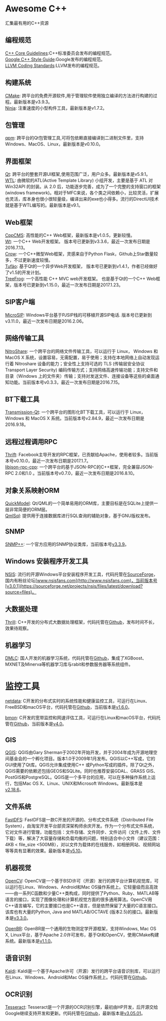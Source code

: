# Awesome C++
汇集最有用的C++资源

## 编程规范
[C++ Core Guidelines](http://isocpp.github.io/CppCoreGuidelines/CppCoreGuidelines):C++标准委员会发布的编程规范。    
[Google C++ Style Guide](https://google.github.io/styleguide/cppguide.html):Google发布的编程规范。     
[LLVM Coding Standards](http://llvm.org/docs/CodingStandards.html):LLVM发布的编程规范。     

## 构建系统
[CMake](http://www.cmake.org/): 跨平台的免费开源软件,用于管理软件使用独立编译的方法进行构建的过程。最新版本是v3.9.3。       
[Ninja](https://github.com/ninja-build/ninja): 注重速度的小型构件工具，最新版本是v1.7.2。    

## 包管理
[qpm](http://www.qpm.io/): 跨平台的Qt包管理工具,可将包依赖直接编译到二进制文件里，支持Windows、MacOS、Linux，最新版本是v0.10.0。   

## 界面框架
[Qt](https://www.qt.io/): 跨平台的整套开源UI框架,使用范围广泛，用户众多。最新版本是v5.9.1。       
[WTL](https://sourceforge.net/projects/wtl/): 由微软的ATL(Active Template Library) 小组开发，主要是基于 ATL 对Win32API 的封装。从 2.0 后，功能逐步完善，成为了一个完整的支持窗口的框架(windows framework)。相对于MFC来说，各个类之间依赖小，比较灵活，扩展也灵活，库本身也很小很轻量级，编译出来的exe也小得多。流行的DirectUI技术就是基于WTL编写的。最新版本是v9.1。     

## Web框架
[CppCMS](http://cppcms.com/): 高性能的C++ Web框架，最新版本是v1.0.5，更新较慢。     
[Wt](https://github.com/kdeforche/wt): 一个C++ Web开发框架。 版本号已更新到v3.3.6，最近一次发布日期是2016.7.13。  
[Crow](https://github.com/ipkn/crow): 一个C++微型Web框架，灵感来自于Python Flask，Github上Star数量较多，不过更新速度较慢。  
[Tufão](https://github.com/vinipsmaker/tufao): 基于Qt的一个异步Web开发框架， 版本号已更新到v1.4.1，作者已经做好了v1.5的开发计划。  
[TreeFrog](https://github.com/treefrogframework/treefrog-framework): 一个高性能 C++ MVC web开发框架。 也是基于Qt的一个C++ Web框架，版本号已更新到v1.15.0，最近一次发布日期是2017.1.23。

## SIP客户端
[MicroSIP](http://www.microsip.org/): Windows平台基于PJSIP栈的可移植开源SIP电话. 版本号已更新到v3.11.0，最近一次发布日期是2016.2.06。

## 网络传输工具
[NitroShare](https://github.com/nitroshare/nitroshare-desktop): 一个跨平台的网络文件传输工具，可以运行于 Linux， Windows 和 MacOS X 系统，设置容易，无需配置，易于使用；支持在本地网络上自动发现运行着 Nitroshare 设备的能力；安全性上支持可选的 TLS (传输层安全协议Transport Layer Security) 编码传输方式；支持网络高速传输功能；支持文件和目录（Windows 上的文件夹）传输；支持对发送文件、连接设备等这些的桌面通知功能。当前版本号v0.3.3，最近一次发布日期是2016.7.15。

## BT下载工具
[Transmission-Qt](https://sourceforge.net/projects/trqtw/): 一个跨平台的图形化BT下载工具，可以运行于 Linux， Windows 和 MacOS X 系统。当前版本号v2.84.9，最近一次发布日期是2016.9.18。   

## 远程过程调用RPC
[Thrift](https://github.com/apache/thrift/): Facebook主导开发的RPC框架，已贡献给Apache，使用者较多。当前版本号v0.10.0，最近一次发布日期是2017.1.7。   
[libjson-rpc-cpp](https://github.com/cinemast/libjson-rpc-cpp/): 一个跨平台的基于JSON-RPC的C++框架，完全兼容JSON-RPC 2.0和1.0 。当前版本号v0.7.0，最近一次发布日期是2016.8.10。   

## 对象关系映射ORM
[QuickModel](https://github.com/danielfranca/quickmodel/): Qt/QML的一个简单易用的ORM库，主要目标是在SQLite上提供一层非常简便的ORM层。   
[QmlSql](https://github.com/JosephMillsAtWork/QmlSql/): 提供用于连接数据库进行SQL查询的辅助对象，基于GNU版权发布。  

## SNMP
[SNMP++](http://www.agentpp.com/download.html): 一个官方应用的SNMP协议类库，当前版本号[v3.3.9](http://www.agentpp.com/download/snmp++-3.3.9.tar.gz)。   

## Windows 安装程序开发工具
[NSIS](http://nsis.sourceforge.net/): 流行的开源Windows平台安装程序开发工具，代码托管在[SourceForge](https://sourceforge.net/p/nsis/code/HEAD/tree/NSIS/trunk/Source/)，国内有粉丝论坛[www.nsisfans.com](http://www.nsisfans.com)，当前版本号[v3.0.1](https://sourceforge.net/projects/nsis/files/latest/download?source=files)。  

## 大数据处理
[Thrill](http://project-thrill.org/): C++开发的分布式大数据处理框架，代码托管在[Github](https://github.com/thrill/thrill)，发布时间不长，效果待观察。  

## 机器学习
[DMLC](http://dmlc.ml/): 国人开发的机器学习系统，代码托管在[Github](https://github.com/dmlc)，集成了XGBoost、MXNET及Minerva等机器学习库与rabit和参数服务器等系统组件。  

# 监控工具
[netdata](https://my-netdata.io/): C开发的分布式实时的系统性能和健康监控工具，可运行在Linux、FreeBSD和macOS平台，代码托管在[Github](https://github.com/firehol/netdata)，当前版本是[v1.6.0](https://github.com/firehol/netdata/releases/latest)。  

[bmon](https://github.com/tgraf/bmon): C开发的宽带监控和网速评估工具，可运行在Linux和macOS平台，代码托管在[Github](https://github.com/tgraf/bmon)，当前版本是[v4.0](https://github.com/tgraf/bmon/archive/v4.0.zip)。  

## GIS
[QGIS](http://www.qgis.org/): QGIS由Gary Sherman于2002年开始开发，并于2004年成为开源地理空间基金会的一个孵化项目。版本1.0于2009年1月发布。QGIS以C++写成，它的GUI使用了Qt库。QGIS允许集成使用C++ 或Python写成的插件。除了Qt之外，QGIS需要的依赖还包括GEOS和SQLite。同时也推荐安装GDAL、GRASS GIS、PostGIS和PostgreSQL。QGIS是一个多平台的应用，可以在多种操作系统上运行，包括Mac OS X、Linux、UNIX和Microsoft Windows。最新版本是[v2.18.6](http://qgis.org/downloads/qgis-latest.tar.bz2)。     

## 文件系统
[FastDFS](https://github.com/happyfish100/fastdfs/): FastDFS是一款C开发的开源的、分布式文件系统（Distributed File System），由淘宝开发平台部资深架构师余庆开发。作为一个分布式文件系统，它对文件进行管理，功能包括：文件存储、文件同步、文件访问（文件上传、文件下载）等，解决了大容量存储和负载均衡的问题，特别适合中小文件（建议范围：4KB < file_size <500MB），对以文件为载体的在线服务，如相册网站、视频网站等等具有显著的效果。最新版本是[v5.10](https://github.com/happyfish100/fastdfs/archive/V5.10.zip)。     

## 机器视觉
[OpenCV](http://opencv.org/): OpenCV是一个基于BSD许可（开源）发行的跨平台计算机视觉库，可以运行在Linux、Windows、Android和Mac OS操作系统上。它轻量级而且高效——由一系列C函数和少量C++类构成，同时提供了Python、Ruby、MATLAB等语言的接口，实现了图像处理和计算机视觉方面的很多通用算法。OpenCV用C++语言编写，它的主要接口也是C++语言，但是依然保留了大量的C语言接口。该库也有大量的Python, Java and MATLAB/OCTAVE (版本2.5)的接口。最新版本是[v3.3.0](https://github.com/opencv/opencv/archive/3.3.0.zip)。     

[OpenBR](http://openbiometrics.org/): OpenBR是一个通用的生物测定学开源框架，支持Windows, Mac OS X, Linux平台，基于Apache 2.0许可发布，基于Qt和OpenCV，使用CMake构建系统。最新版本是[v1.1.0](https://github.com/biometrics/openbr/archive/v1.1.0.zip)。

## 语音识别
[Kaldi](http://kaldi-asr.org/): Kaldi是一个基于Apache许可（开源）发行的跨平台语音识别库，可以运行在Linux、Windows、Android和Mac OS操作系统上。代码托管在[Github](https://github.com/kaldi-asr/kaldi)。    

## OCR识别
[Tesseract](https://github.com/tesseract-ocr/): Tesseract是一个开源的OCR识别引擎，最初由HP开发，后开源交给Google继续支持开发和更新。代码托管在[Github](https://github.com/tesseract-ocr/)，最新版本是[v3.05.01](https://github.com/tesseract-ocr/tesseract/archive/3.05.01.zip)。
